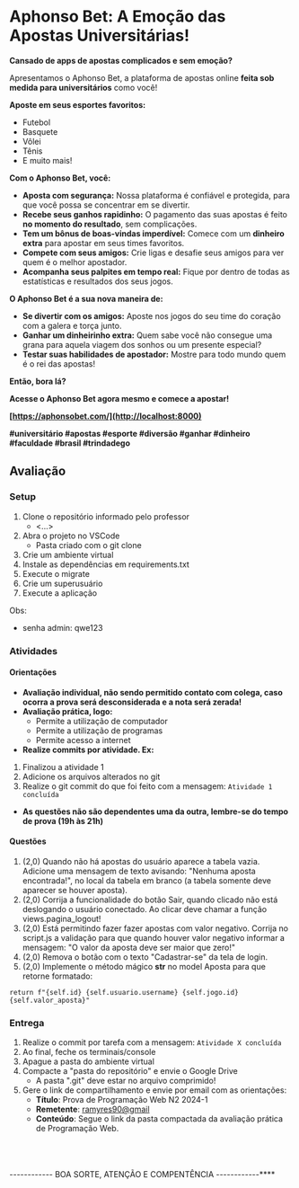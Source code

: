 # Aphonso Bet: A Emoção das Apostas Universitárias!

**Cansado de apps de apostas complicados e sem emoção?** 

Apresentamos o Aphonso Bet, a plataforma de apostas online **feita sob medida para universitários** como você! 

**Aposte em seus esportes favoritos:**

* Futebol
* Basquete
* Vôlei
* Tênis
* E muito mais!

**Com o Aphonso Bet, você:**

* **Aposta com segurança:** Nossa plataforma é confiável e protegida, para que você possa se concentrar em se divertir.
* **Recebe seus ganhos rapidinho:** O pagamento das suas apostas é feito **no momento do resultado**, sem complicações.
* **Tem um bônus de boas-vindas imperdível:** Comece com um **dinheiro extra** para apostar em seus times favoritos.
* **Compete com seus amigos:** Crie ligas e desafie seus amigos para ver quem é o melhor apostador.
* **Acompanha seus palpites em tempo real:** Fique por dentro de todas as estatísticas e resultados dos seus jogos.

**O Aphonso Bet é a sua nova maneira de:**

* **Se divertir com os amigos:** Aposte nos jogos do seu time do coração com a galera e torça junto.
* **Ganhar um dinheirinho extra:** Quem sabe você não consegue uma grana para aquela viagem dos sonhos ou um presente especial?
* **Testar suas habilidades de apostador:** Mostre para todo mundo quem é o rei das apostas!

**Então, bora lá?**

**Acesse o Aphonso Bet agora mesmo e comece a apostar!**

**[https://aphonsobet.com/](http://localhost:8000)**

**#universitário #apostas #esporte #diversão #ganhar #dinheiro #faculdade #brasil #trindadego**

## Avaliação

### Setup

1. Clone o repositório informado pelo professor
    * <...> 
2. Abra o projeto no VSCode
    * Pasta criado com o git clone
3. Crie um ambiente virtual 
4. Instale as dependências em requirements.txt
5. Execute o migrate
6. Crie um superusuário
7. Execute a aplicação

Obs:

* senha admin: qwe123

### Atividades

#### Orientações
* **Avaliação individual, não sendo permitido contato com colega, caso ocorra a prova será desconsiderada e a nota será zerada!**
* **Avaliação prática, logo:**
    * Permite a utilização de computador
    * Permite a utilização de programas
    * Permite acesso a internet
* **Realize commits por atividade. Ex:**
1. Finalizou a atividade 1
2. Adicione os arquivos alterados no git
3. Realize o git commit do que foi feito com a mensagem: `Atividade 1 concluída`
* **As questões não são dependentes uma da outra, lembre-se do tempo de prova (19h às 21h)**


#### Questões

1. (2,0) Quando não há apostas do usuário aparece a tabela vazia. Adicione uma mensagem de texto avisando: "Nenhuma aposta encontrada!", no local da tabela em branco (a tabela somente deve aparecer se houver aposta).
1. (2,0) Corrija a funcionalidade do botão Sair, quando clicado não está deslogando o usuário conectado. Ao clicar deve chamar a função views.pagina_logout!
1. (2,0) Está permitindo fazer fazer apostas com valor negativo. Corrija no script.js a validação para que quando houver valor negativo informar a mensagem: "O valor da aposta deve ser maior que zero!"
1. (2,0) Remova o botão com o texto "Cadastrar-se" da tela de login.
1. (2,0) Implemente o método mágico __str__ no model Aposta para que retorne formatado:
   
```
return f"{self.id} {self.usuario.username} {self.jogo.id} {self.valor_aposta}" 
```

### Entrega

1. Realize o commit por tarefa com a mensagem: `Atividade X concluída`
2. Ao final, feche os terminais/console
3. Apague a pasta do ambiente virtual
4. Compacte a "pasta do repositório" e envie o Google Drive
    - A pasta ".git" deve estar no arquivo comprimido!
5. Gere o link de compartilhamento e envie por email com as orientações:
    - **Título**: Prova de Programação Web N2 2024-1
    - **Remetente**: [ramyres90@gmail](mailto:ramyres90@gmail.com?subject=Prova%20%de%20%Programacao%20%Web%20%N2%20%2024-1&body=Segue%20%link%20%da%20%pasta%20%compactado%20%da%20%avaliacao%20%pratica%20%de%20%Programacao%20%Web)
    - **Conteúdo**: Segue o link da pasta compactada da avaliação prática de Programação Web.

\
\
\
------------ BOA SORTE, ATENÇÃO E COMPENTÊNCIA ------------****
